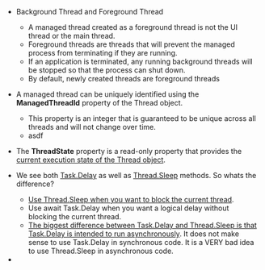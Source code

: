 - Background Thread and Foreground Thread
  - A managed thread created as a foreground thread is not the UI thread or the main thread. 
  - Foreground threads are threads that will prevent the managed process from terminating if they are running. 
  - If an application is terminated, any running background threads will be stopped so that the process can shut down.
  - By default, newly created threads are foreground threads

- A managed thread can be uniquely identified using the **ManagedThreadId** property of the Thread object. 
  - This property is an integer that is guaranteed to be unique across all threads and will not change over time.
  - asdf

- The **ThreadState** property is a read-only property that provides the [current execution state of the Thread object](https://learn.microsoft.com/en-us/dotnet/api/system.threading.threadstate).

- We see both [Task.Delay](https://learn.microsoft.com/en-us/dotnet/api/system.threading.tasks.task.delay) as well as [Thread.Sleep](https://learn.microsoft.com/en-us/dotnet/api/system.threading.thread.sleep) methods. So whats the difference?
  - [Use Thread.Sleep when you want to block the current thread](https://stackoverflow.com/a/20084603/1977871).
  - Use await Task.Delay when you want a logical delay without blocking the current thread.
  - [The biggest difference between Task.Delay and Thread.Sleep is that Task.Delay is intended to run asynchronously](https://stackoverflow.com/a/28413138/1977871). It does not make sense to use Task.Delay in synchronous code. It is a VERY bad idea to use Thread.Sleep in asynchronous code.

- 